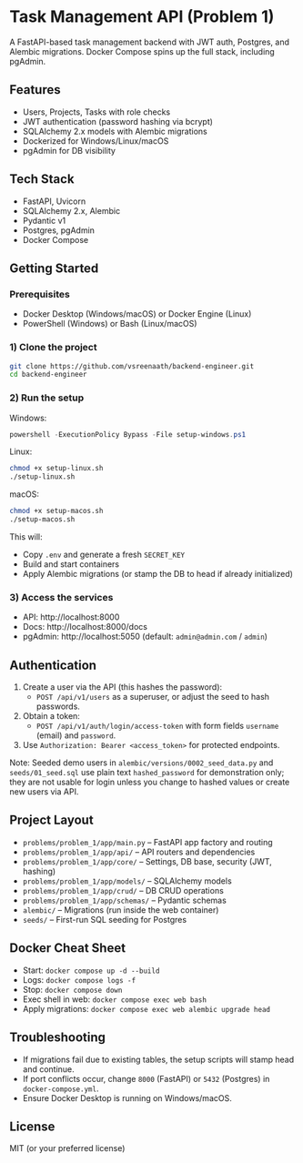 # Task Management API (Problem 1)

A FastAPI-based task management backend with JWT auth, Postgres, and Alembic migrations. Docker Compose spins up the full stack, including pgAdmin.

## Features
- Users, Projects, Tasks with role checks
- JWT authentication (password hashing via bcrypt)
- SQLAlchemy 2.x models with Alembic migrations
- Dockerized for Windows/Linux/macOS
- pgAdmin for DB visibility

## Tech Stack
- FastAPI, Uvicorn
- SQLAlchemy 2.x, Alembic
- Pydantic v1
- Postgres, pgAdmin
- Docker Compose

## Getting Started

### Prerequisites
- Docker Desktop (Windows/macOS) or Docker Engine (Linux)
- PowerShell (Windows) or Bash (Linux/macOS)

### 1) Clone the project
```bash
git clone https://github.com/vsreenaath/backend-engineer.git
cd backend-engineer
```

### 2) Run the setup

Windows:
```powershell
powershell -ExecutionPolicy Bypass -File setup-windows.ps1
```

Linux:
```bash
chmod +x setup-linux.sh
./setup-linux.sh
```

macOS:
```bash
chmod +x setup-macos.sh
./setup-macos.sh
```

This will:
- Copy `.env` and generate a fresh `SECRET_KEY`
- Build and start containers
- Apply Alembic migrations (or stamp the DB to head if already initialized)

### 3) Access the services
- API: http://localhost:8000
- Docs: http://localhost:8000/docs
- pgAdmin: http://localhost:5050 (default: `admin@admin.com` / `admin`)

## Authentication
1) Create a user via the API (this hashes the password):
   - `POST /api/v1/users` as a superuser, or adjust the seed to hash passwords.
2) Obtain a token:
   - `POST /api/v1/auth/login/access-token` with form fields `username` (email) and `password`.
3) Use `Authorization: Bearer <access_token>` for protected endpoints.

Note: Seeded demo users in `alembic/versions/0002_seed_data.py` and `seeds/01_seed.sql` use plain text `hashed_password` for demonstration only; they are not usable for login unless you change to hashed values or create new users via API.

## Project Layout
- `problems/problem_1/app/main.py` – FastAPI app factory and routing
- `problems/problem_1/app/api/` – API routers and dependencies
- `problems/problem_1/app/core/` – Settings, DB base, security (JWT, hashing)
- `problems/problem_1/app/models/` – SQLAlchemy models
- `problems/problem_1/app/crud/` – DB CRUD operations
- `problems/problem_1/app/schemas/` – Pydantic schemas
- `alembic/` – Migrations (run inside the web container)
- `seeds/` – First-run SQL seeding for Postgres

## Docker Cheat Sheet
- Start: `docker compose up -d --build`
- Logs: `docker compose logs -f`
- Stop: `docker compose down`
- Exec shell in web: `docker compose exec web bash`
- Apply migrations: `docker compose exec web alembic upgrade head`

## Troubleshooting
- If migrations fail due to existing tables, the setup scripts will stamp head and continue.
- If port conflicts occur, change `8000` (FastAPI) or `5432` (Postgres) in `docker-compose.yml`.
- Ensure Docker Desktop is running on Windows/macOS.

## License
MIT (or your preferred license)
